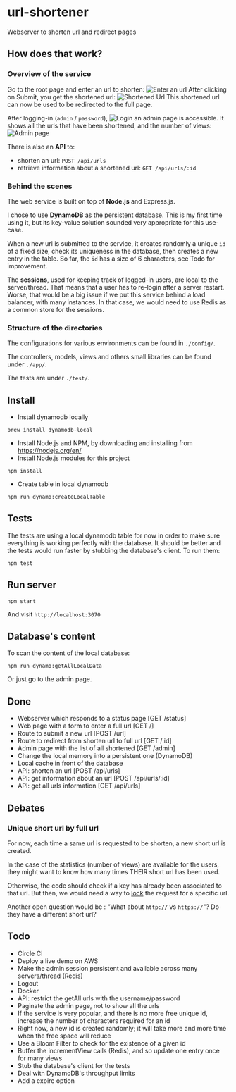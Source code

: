 # url-shortener
Webserver to shorten url and redirect pages

## How does that work?
### Overview of the service
Go to the root page and enter an url to shorten:
![Enter an url](https://cldup.com/kAi-EIP-98.png)
After clicking on Submit, you get the shortened url:
![Shortened Url](https://cldup.com/AjAZU6eAy6-3000x3000.png)
This shortened url can now be used to be redirected to the full page.

After logging-in (`admin` / `password`),
![Login](https://cldup.com/c9nmQ_w8A8-3000x3000.png)
an admin page is accessible. It shows all the urls that have been shortened, and the number of views:
![Admin page](https://cldup.com/pub9IRyZFC-3000x3000.png)

There is also an **API** to:
- shorten an url: `POST /api/urls`
- retrieve information about a shortened url: `GET /api/urls/:id`

### Behind the scenes
The web service is built on top of **Node.js** and Express.js.

I chose to use **DynamoDB** as the persistent database. This is my first time using it, but its key-value solution sounded very appropriate for this use-case.

When a new url is submitted to the service, it creates randomly a unique `id` of a fixed size, check its uniqueness in the database, then creates a new entry in the table. So far, the `id` has a size of 6 characters, see Todo for improvement.

The **sessions**, used for keeping track of logged-in users, are local to the server/thread. That means that a user has to re-login after a server restart. Worse, that would be a big issue if we put this service behind a load balancer, with many instances. In that case, we would need to use Redis as a common store for the sessions.

### Structure of the directories
The configurations for various environments can be found in `./config/`.

The controllers, models, views and others small libraries can be found under `./app/`.

The tests are under `./test/`.

## Install
- Install dynamodb locally
```
brew install dynamodb-local
```
- Install Node.js and NPM, by downloading and installing from https://nodejs.org/en/
- Install Node.js modules for this project
```
npm install
```
- Create table in local dynamodb
```
npm run dynamo:createLocalTable
```

## Tests
The tests are using a local dynamodb table for now in order to make sure everything is working perfectly with the database.
It should be better and the tests would run faster by stubbing the database's client.
To run them:
```
npm test
```

## Run server
```
npm start
```
And visit `http://localhost:3070`

## Database's content
To scan the content of the local database:
```
npm run dynamo:getAllLocalData
```
Or just go to the admin page.

## Done
+ Webserver which responds to a status page [GET /status]
+ Web page with a form to enter a full url [GET /]
+ Route to submit a new url [POST /url]
+ Route to redirect from shorten url to full url [GET /:id]
+ Admin page with the list of all shortened [GET /admin]
+ Change the local memory into a persistent one (DynamoDB)
+ Local cache in front of the database
+ API: shorten an url [POST /api/urls]
+ API: get information about an url [POST /api/urls/:id]
+ API: get all urls information [GET /api/urls]

## Debates
### Unique short url by full url
For now, each time a same url is requested to be shorten, a new short url is created.

In the case of the statistics (number of views) are available for the users, they might want to know how many times THEIR short url has been used.

Otherwise, the code should check if a key has already been associated to that url. But then, we would need a way to [lock](https://github.com/Philmod/node-redis-lock) the request for a specific url.

Another open question would be : "What about `http://` vs `https://`"? Do they have a different short url?

## Todo
- Circle CI
- Deploy a live demo on AWS
- Make the admin session persistent and available across many servers/thread (Redis)
- Logout
- Docker
- API: restrict the getAll urls with the username/password
- Paginate the admin page, not to show all the urls
- If the service is very popular, and there is no more free unique id, increase the number of characters required for an id
- Right now, a new id is created randomly; it will take more and more time when the free space will reduce
- Use a Bloom Filter to check for the existence of a given id
- Buffer the incrementView calls (Redis), and so update one entry once for many views
- Stub the database's client for the tests
- Deal with DynamoDB's throughput limits
- Add a expire option
